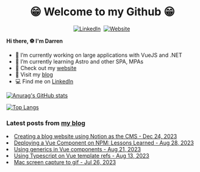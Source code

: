 <p>
<h1 align="center"><b>😁 Welcome to my Github 😁</b></h1>
</p>

<p align="center">
<a href="https://www.linkedin.com/in/darren-xu-profile/"><img src="https://img.shields.io/badge/linkedin-%230077B5.svg?&style=for-the-badge&logo=linkedin&logoColor=white" alt="LinkedIn" /></a>&nbsp;
<a href="https://darrenxu.com/"><img src="https://img.shields.io/badge/-Website-%23ff69b4&?style=for-the-badge&?color=ff69b4" alt="Website" /></a>&nbsp;

</p>

**Hi there, :soccer: I'm Darren**
- 🔭 I’m currently working on large applications with VueJS and .NET
- 🌱 I’m currently learning Astro and other SPA, MPAs
- :eyes: Check out my [website](https://darrenxu.com)
- :newspaper: Visit my [blog](https://blog.darrenxu.com)
- :computer: Find me on [LinkedIn](https://www.linkedin.com/in/darren-xu-profile/)

[![Anurag's GitHub stats](https://github-readme-stats.vercel.app/api?username=darrenxu94&show_icons=true&bg_color=30,e96443,904e95&title_color=fff&text_color=fff&icon_color=fff)](https://github.com/anuraghazra/github-readme-stats)

[![Top Langs](https://github-readme-stats.vercel.app/api/top-langs/?username=anuraghazra&layout=compact)](https://github.com/anuraghazra/github-readme-stats)

### Latest posts from [my blog](https://blog.darrenxu.com)
<!-- BLOG-POST-LIST:START --><li><a href='https://blog.darrenxu.com/blog/netlify-notion-cms/' target='_blank'>Creating a blog website using Notion as the CMS - Dec 24, 2023</a></li><li><a href='https://blog.darrenxu.com/blog/publishing-a-npm-package/' target='_blank'>Deploying a Vue Component on NPM: Lessons Learned - Aug 28, 2023</a></li><li><a href='https://blog.darrenxu.com/blog/vue-generics/' target='_blank'>Using generics in Vue components - Aug 21, 2023</a></li><li><a href='https://blog.darrenxu.com/blog/typescript-vue-refs/' target='_blank'>Using Typescript on Vue template refs - Aug 13, 2023</a></li><li><a href='https://blog.darrenxu.com/blog/screen-to-gif/' target='_blank'>Mac screen capture to gif - Jul 26, 2023</a></li><!-- BLOG-POST-LIST:END -->
